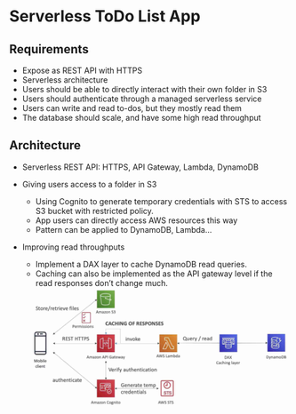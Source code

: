 # Serverless ToDo List App

## Requirements
- Expose as REST API with HTTPS
- Serverless architecture
- Users should be able to directly interact with their own folder in S3
- Users should authenticate through a managed serverless service
- Users can write and read to-dos, but they mostly read them
- The database should scale, and have some high read throughput

## Architecture
- Serverless REST API: HTTPS, API Gateway, Lambda, DynamoDB
- Giving users access to a folder in S3
  - Using Cognito to generate temporary credentials with STS to access S3 bucket with restricted policy. 
  - App users can directly access AWS resources this way
  - Pattern can be applied to DynamoDB, Lambda...
- Improving read throughputs
  - Implement a DAX layer to cache DynamoDB read queries.
  - Caching can also be implemented as the API gateway level if the read responses don’t change much.

  <img src=./images/todoapp.jpg width="500"/>